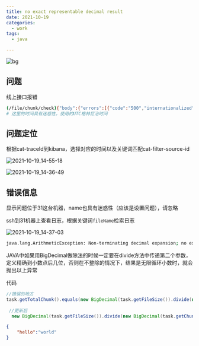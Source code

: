```yaml
---
title: no exact representable decimal result
date: 2021-10-19
categories:
  - work
tags:
  - java

---
```


![bg](https://cdn.jsdelivr.net/gh/qbmzc/images/2021/202110211352490.png)

<!-- more -->

## 问题

线上接口报错

```bash
(/file/chunk/check){"body":{"errors":[{"code":"500","internationalized":false,"message":"server error"}],"success":false},"headers":{"Connection":["keep-alive"],"cat-traceId":["EDC-LAB-0a0101f3-454058-550"],"Transfer-Encoding":["chunked"],"Content-Type":["application/json;charset=UTF-8"],"X-Application-Context":["fs-service:PROD:8080"],"Date":["Tue, 19 Oct 2021 05:54:19 GMT"]},"statusCode":"OK","statusCodeValue":200} yarn install:error Incorrect integrity when fetching from the cache
# 这里的时间具有迷惑性，使用的UTC格林尼治时间
```

## 问题定位

根据cat-traceId到kibana，选择对应的时间以及关键词匹配cat-filter-source-id

![2021-10-19_14-55-18](https://cdn.jsdelivr.net/gh/qbmzc/images/2021/202110191456213.png)

![2021-10-19_14-36-49](https://cdn.jsdelivr.net/gh/qbmzc/images/2021/202110191457881.png)

## 错误信息

显示问题位于31这台机器，name也具有迷惑性（应该是设置问题），请忽略

ssh到31机器上查看日志，根据关键词`fileName`检索日志

![2021-10-19_14-37-03](https://cdn.jsdelivr.net/gh/qbmzc/images/2021/202110191459179.png)

```bash
java.lang.ArithmeticException: Non-terminating decimal expansion; no exact representable decimal result.
```

JAVA中如果用BigDecimal做除法的时候一定要在divide方法中传递第二个参数，定义精确到小数点后几位，否则在不整除的情况下，结果是无限循环小数时，就会抛出以上异常

代码

```java
//错误的地方
task.getTotalChunk().equals(new BigDecimal(task.getFileSize()).divide(new BigDecimal(task.getChunkSize())).setScale(0, RoundingMode.UP).intValue())
  
 //更新后
  new BigDecimal(task.getFileSize()).divide(new BigDecimal(task.getChunkSize()),0, RoundingMode.UP).intValue();
```

```json
{
    "hello":"world"
}
```

   

